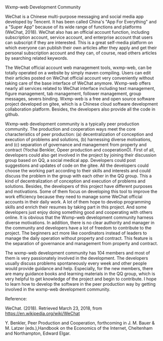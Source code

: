 Wxmp-web Development Community 

WeChat is a Chinese multi-purpose messaging and social media app developed by Tencent. It has been called China's "App For Everything" and a "Super App" because of its wide range of functions and platforms (WeChat, 2018). WeChat also has an official account function, including subscription account, service account, and enterprise account that users can subscript if they are interested. This is a great self-media platform on which everyone can publish their own articles after they apply and get their personal subscription account and they can, of course, read others articles by searching related keywords.

The WeChat official account web management tools, wxmp-web, can be totally operated on a website by simply maven compiling. Users can edit their articles posted on WeChat official account very conveniently without taking care of the base interface of WeChat anymore. Wxmp-web offers nearly all services related to WeChat interface including text management, figure management, tab management, follower management, group messages, severs binding.
Wxmp-web is a free and open source software project developed on gitee, which is a Chinese cloud software development collaboration platform. Besides, the developers also provide all the code in github. 

Wxmp-web development community is a typically peer production community. The production and cooperation ways meet the core characteristics of peer production: (a) decentralization of conception and execution of problems and solutions, (b) harnessing diverse motivations, and (c) separation of governance and management from property and contract (Yochai Benkler, Òpeer production and cooperationÓ). First of all, developers could also get involved in the project by joining their discussion group based on QQ, a social medical app. Developers could post suggestions and updates of code on the gitee. All the developers could choose the working part according to their skills and interests and could discuss the problem in the group with each other in the QQ group. This a kind of decentralization of conception and execution of problems and solutions. Besides, the developers of this project have different purposes and motivations. Some of them focus on developing this tool to improve the work efficiency because they need to manage some WeChat official accounts in their daily work.  A lot of them hope to develop programming skills and enrich their resumes by taking part in this project. And some developers just enjoy doing something good and cooperating with others online. It is obvious that the Wxmp-web development community harness diverse motivations. In addition, there is no clear authority and manager in the community and developers have a lot of freedom to contribute to the project. The beginners act more like coordinators instead of leaders to manage the daily operation without property and contract. This feature is the separation of governance and management from property and contract. 

The wxmp-web development community has 104 members and most of them is very passionately involved in the development. The developers usually discuss problems spontaneously every week and other people would provide guidance and help. Especially, for the new members, there are many guidance books and learning materials in the QQ group, which is very helpful to get knowledge of the project and begin to contribute. I hope to learn how to develop the software in the peer production way by getting involved in the wxmp-web development community.

Reference:

WeChat. (2018). Retrieved March 23, 2018, from 
https://en.wikipedia.org/wiki/WeChat

Y. Benkler, Peer Production and Cooperation, forthcoming in J. M. Bauer & M. Latzer (eds.),Handbook on the Economics of the Internet, Cheltenham and Northampton, Edward Elgar.



